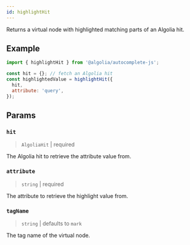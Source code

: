 ```yaml
---
id: highlightHit
---
```


Returns a virtual node with highlighted matching parts of an Algolia hit.

## Example

```js
import { highlightHit } from '@algolia/autocomplete-js';

const hit = {}; // fetch an Algolia hit
const highlightedValue = highlightHit({
  hit,
  attribute: 'query',
});
```

## Params

### `hit`

> `AlgoliaHit` | required

The Algolia hit to retrieve the attribute value from.

### `attribute`

> `string` | required

The attribute to retrieve the highlight value from.

### `tagName`

> `string` | defaults to `mark`

The tag name of the virtual node.
